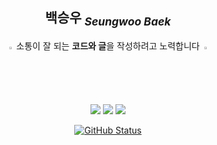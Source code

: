 <div align="center">
  <h2>백승우 <sub><i>Seungwoo Baek</i></sub></h2>

  <div display="flex" justify-content="center" align-items="center">
    <p>
      <img src="https://www.emojiall.com/images/120/microsoft-teams/1f970.png" width="2%">
      소통이 잘 되는 <b>코드와 글</b>을 작성하려고 노력합니다
      <img src="https://www.emojiall.com/images/240/microsoft-teams/1f917.png" width="2%">
    </p>
    <!--
    <p><sub>前)</sub> SSAFY 11th Embedded Track <b>(2024.01 ~ 2024.11)</b></p>
    -->
  </div>

  <a href="https://whitenworld.tistory.com/"><img src="https://img.shields.io/badge/Tistory-E5511E?style=badge&logo=Tistory&logoColor=white"/></a>
  <a href="https://github.com/swthewhite-lab"><img src="https://img.shields.io/badge/%F0%9F%A7%AA_Lab-47c98c"/></a>
  <a href="https://hits.seeyoufarm.com"><img src="https://hits.seeyoufarm.com/api/count/incr/badge.svg?url=https%3A%2F%2Fgithub.com%2FSwtheWhite&count_bg=%233D49C8&title_bg=%23212020&icon=github.svg&icon_color=%23FFFFFF&title=hits&edge_flat=false"/></a>
  <!--
  <a href="./"><img src="https://img.shields.io/badge/Resume-3160EB?style=badge&logo=Notion&logoColor=white"/></a>
  -->
  <a href="https://github.com/swthewhite"><img alt="GitHub Status" src="https://github-readme-stats.vercel.app/api?username=swthewhite&hide=contribs&show_icons=true&include_all_commits=true&count_private=true"/></a>
</div>

<!--
- 🔭 I’m currently working on SSAFY
- 🌱 I’m currently learning Embedded SW & Project Managing
- 👯 I’m looking to collaborate on OpenSource Library
- 🤔 I’m looking for help with Making Library
- 💬 Ask me about Some Kind of Pathes
- 📫 How to reach me: swthewhite@gmail.com
- 😄 Pronouns: software the white!
- ⚡ Fun fact: hardware the black?
-->
